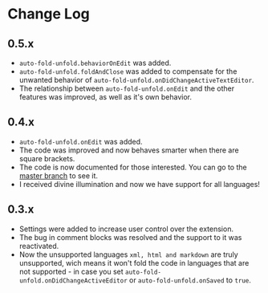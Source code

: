 # Change Log

## 0.5.x

* `auto-fold-unfold.behaviorOnEdit` was added.
* `auto-fold-unfold.foldAndClose` was added to compensate for the unwanted behavior of `auto-fold-unfold.onDidChangeActiveTextEditor`.
* The relationship between `auto-fold-unfold.onEdit` and the other features was improved, as well as it's own behavior.

## 0.4.x

* `auto-fold-unfold.onEdit` was added.
* The code was improved and now behaves smarter when there are square brackets.
* The code is now documented for those interested. You can go to the [master branch](https://github.com/levi-pires/auto-fold-unfold/tree/master/src) to see it.
* I received divine illumination and now we have support for all languages!

## 0.3.x

* Settings were added to increase user control over the extension.
* The bug in comment blocks was resolved and the support to it was reactivated.
* Now the unsupported languages `xml, html and markdown` are truly unsupported, wich means it won't fold the code in languages that are not supported - in case you set `auto-fold-unfold.onDidChangeActiveEditor` or `auto-fold-unfold.onSaved` to `true`.

